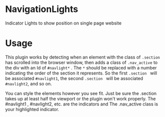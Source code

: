NavigationLights
================
Indicator Lights to show position on single page website

Usage
=====
This plugin works by detecting when an element with the class of ``` .section  ``` has scrolled into the browser window, then adds a class of ``` .nav_active ```  to the div with an Id of ``` #navlight* ``` . The ``` * ```  should be replaced with a number indicating the order of the section it represents. So the first ``` .section  ``` will be associated ``` #navlight1 ```, the second ``` .section  ``` will be associated ``` #navlight2 ```, and so on.

You can style the elements however you see fit. Just be sure the .section takes up at least half the viewport or the plugin won't work properly. The #navlight1 , #navlight2, etc. are the indicators and The .nav_active class is your highlighted indicator.
